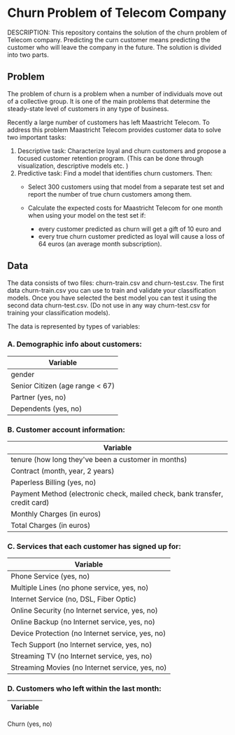 # Churn Problem of Telecom Company
DESCRIPTION: This repository contains the solution of the churn problem of Telecom company. Predicting the curn customer means 
predicting the customer who will leave the company in the future. The solution is divided into two parts. 
 
## Problem 
The problem of churn is a problem when a number of individuals move out of a collective group. It is one of the main problems that determine the steady-state level of customers in any type of business. 
 
Recently a large number of customers has left Maastricht Telecom. To address this problem Maastricht Telecom provides customer data to solve two important tasks: 
1. Descriptive task: Characterize loyal and churn customers and propose a focused customer retention program. (This can be done through visualization, descriptive models etc. ) 
2. Predictive task: Find a model that identifies churn customers. Then: 
    * Select 300 customers using that model from a separate test set and report the number of true churn customers among them. 

    * Calculate the expected costs for Maastricht Telecom for one month when 
    using your model on the test set if: 
        * every customer predicted as churn will get a gift of 10 euro and 
        * every true churn customer predicted as loyal will cause a loss of 64 euros (an average month subscription).
 
## Data 
The data consists of two files: churn-train.csv and churn-test.csv. The first data churn-train.csv you can use to train and validate your classification models. Once you have selected the best model you can test it using the second data churn-test.csv. (Do not use in any way churn-test.csv for training your classification models). 
 
 
The data is represented by types of variables: 
 
### A. Demographic info about customers: 

 <!--table -->
| Variable |
| --- |
|gender|
|Senior Citizen (age range < 67)|
|Partner (yes, no)|
|Dependents (yes, no)|
 
### B. Customer account information: 
| Variable |
| --- |
|tenure (how long they've been a customer in months)|
|Contract (month, year, 2 years)|
|Paperless Billing (yes, no)|
|Payment Method (electronic check, mailed check, bank transfer, credit card)|
|Monthly Charges (in euros)|
|Total Charges (in euros)|
  
 
### C. Services that each customer has signed up for: 
| Variable |
| --- |
|Phone Service (yes, no)|
|Multiple Lines (no phone service, yes, no)|
|Internet Service (no, DSL, Fiber Optic)|
|Online Security (no Internet service, yes, no)|
|Online Backup (no Internet service, yes, no)|
|Device Protection (no Internet service, yes, no)|
|Tech Support (no Internet service, yes, no)|
|Streaming TV (no Internet service, yes, no)|
|Streaming Movies (no Internet service, yes, no)|
  
 
### D. Customers who left within the last month: 
| Variable |
| --- |
Churn (yes, no) 
  